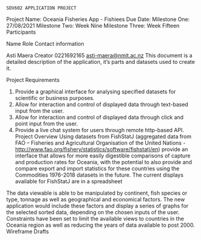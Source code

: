 	SDV602 APPLICATION PROJECT
Project Name:
Oceania Fisheries App - Fishiees
Due Date:
Milestone One: 27/08/2021
Milestone Two: Week Nine
Milestone Three: Week Fifteen
  Participants

Name
Role
Contact information

Asti Maera	Creator	0221692165
asti-maera@nmit.ac.nz
This document is a detailed description of the application, it’s parts and datasets used to create it. 

  Project Requirements
1.	Provide a graphical interface for analysing specified datasets for scientific or business purposes. 
2.	Allow for interaction and control of displayed data through text-based input from the user.
3.	Allow for interaction and control of displayed data through click and point input from the user.
4.	Provide a live chat system for users through remote http-based API.  
  Project Overview
Using datasets from FishStatJ (aggregated data from FAO – Fisheries and Agricultural Organisation of the United Nations - http://www.fao.org/fishery/statistics/software/fishstatj/en) provide an interface that allows for more easily digestible comparisons of capture and production rates for Oceania, with the potential to also provide and compare export and import statistics for these countries using the Commodities 1976-2018 datasets in the future. 
The current displays available for FishStatJ are in a spreadsheet


The data viewable is able to be manipulated by continent, fish species or type, tonnage as well as geographical and economical factors. The new application would include these factors and display a series of graphs for the selected sorted data, depending on the chosen inputs of the user.
Constraints have been set to limit the available views to countries in the Oceania region as well as reducing the years of data available to post 2000.
Wireframe Drafts
  
